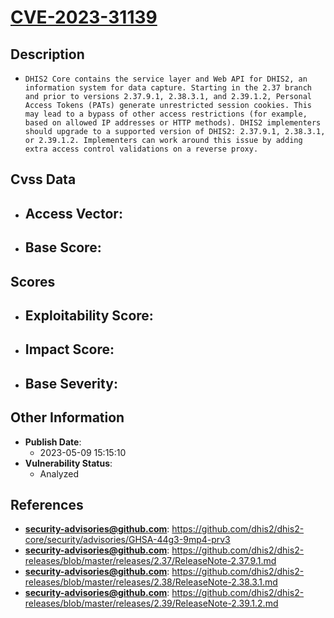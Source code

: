 
# [CVE-2023-31139](https://cve.mitre.org/cgi-bin/cvename.cgi?name=CVE-2023-31139)

## Description

- `DHIS2 Core contains the service layer and Web API for DHIS2, an information system for data capture. Starting in the 2.37 branch and prior to versions 2.37.9.1, 2.38.3.1, and 2.39.1.2, Personal Access Tokens (PATs) generate unrestricted session cookies. This may lead to a bypass of other access restrictions (for example, based on allowed IP addresses or HTTP methods). DHIS2 implementers should upgrade to a supported version of DHIS2: 2.37.9.1, 2.38.3.1, or 2.39.1.2. Implementers can work around this issue by adding extra access control validations on a reverse proxy.`

## Cvss Data

- **Access Vector**:
  - 
- **Base Score**:
  - 

## Scores

- **Exploitability Score**:
  - 
- **Impact Score**:
  - 
- **Base Severity**:
  - 

## Other Information

- **Publish Date**:
  - 2023-05-09 15:15:10
- **Vulnerability Status**:
  - Analyzed

## References

- **security-advisories@github.com**: https://github.com/dhis2/dhis2-core/security/advisories/GHSA-44g3-9mp4-prv3
- **security-advisories@github.com**: https://github.com/dhis2/dhis2-releases/blob/master/releases/2.37/ReleaseNote-2.37.9.1.md
- **security-advisories@github.com**: https://github.com/dhis2/dhis2-releases/blob/master/releases/2.38/ReleaseNote-2.38.3.1.md
- **security-advisories@github.com**: https://github.com/dhis2/dhis2-releases/blob/master/releases/2.39/ReleaseNote-2.39.1.2.md
